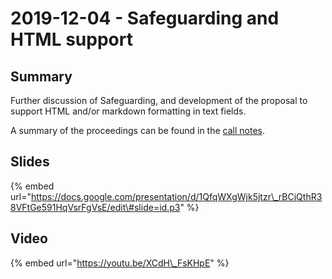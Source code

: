 # 2019-12-04 - Safeguarding and HTML support

## Summary

Further discussion of Safeguarding, and development of the proposal to support HTML and/or markdown formatting in text fields. 

A summary of the proceedings can be found in the [call notes](https://docs.google.com/document/d/121MW-D10EERXzWccCHim4gbmGj0i1XcajBcOgObLkWc/edit?usp=sharing).

## Slides

{% embed url="https://docs.google.com/presentation/d/1QfqWXgWjk5jtzr\_rBCjQthR38VFtGe591HqVsrFgVsE/edit\#slide=id.p3" %}



## Video

{% embed url="https://youtu.be/XCdH\_FsKHpE" %}





